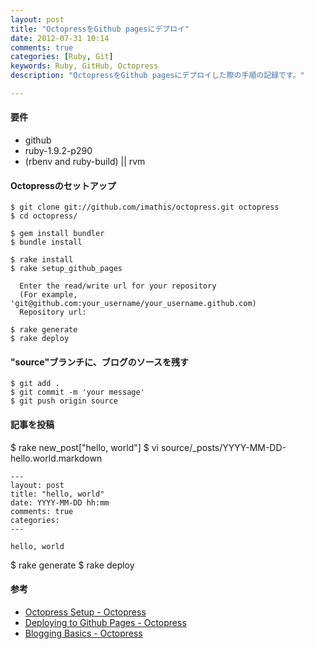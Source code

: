 ```yaml
---
layout: post
title: "OctopressをGithub pagesにデプロイ"
date: 2012-07-31 10:14
comments: true
categories: [Ruby, Git]
keywords: Ruby, GitHub, Octopress
description: "OctopressをGithub pagesにデプロイした際の手順の記録です。"

---
```


#### 要件
- github
- ruby-1.9.2-p290
- (rbenv and ruby-build) || rvm

<!-- more -->

#### Octopressのセットアップ
    $ git clone git://github.com/imathis/octopress.git octopress
    $ cd octopress/
    
    $ gem install bundler
    $ bundle install
    
    $ rake install
    $ rake setup_github_pages
    
      Enter the read/write url for your repository
      (For example, 'git@github.com:your_username/your_username.github.com)
      Repository url: 
    
    $ rake generate
    $ rake deploy

#### "source"ブランチに、ブログのソースを残す
    $ git add .
    $ git commit -m 'your message'
    $ git push origin source

#### 記事を投稿
$ rake new_post["hello, world"]
$ vi source/_posts/YYYY-MM-DD-hello.world.markdown

    ---
    layout: post
    title: "hello, world"
    date: YYYY-MM-DD hh:mm
    comments: true
    categories:
    ---
    
    hello, world 

$ rake generate
$ rake deploy

#### 参考
- [Octopress Setup - Octopress](http://octopress.org/docs/setup/)
- [Deploying to Github Pages - Octopress](http://octopress.org/docs/deploying/github/)
- [Blogging Basics - Octopress](http://octopress.org/docs/blogging/)


